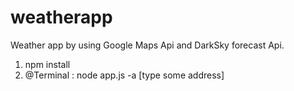 # weatherapp

Weather app by using Google Maps Api and DarkSky forecast Api.  

1. npm install
2. @Terminal : node app.js -a [type some address]
